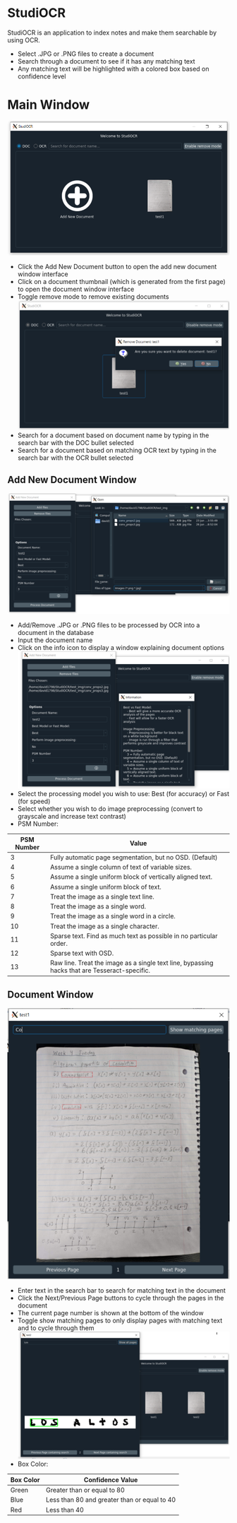 # StudiOCR
StudiOCR is an application to index notes and make them searchable by using OCR.

- Select .JPG or .PNG files to create a document
- Search through a document to see if it has any matching text
- Any matching text will be highlighted with a colored box based on confidence level

# Main Window 
![Image of MainWindow](https://github.com/BSpwr/StudiOCR/blob/ui/images/MainWindow.PNG)
- Click the Add New Document button to open the add new document window interface
- Click on a document thumbnail (which is generated from the first page) to open the document window interface
- Toggle remove mode to remove existing documents
![Image of RemoveDocument](https://github.com/BSpwr/StudiOCR/blob/ui/images/RemoveDocument.PNG)
- Search for a document based on document name by typing in the search bar with the DOC bullet selected
- Search for a document based on matching OCR text by typing in the search bar with the OCR bullet selected  

## Add New Document Window
![Image of AddDocument](https://github.com/BSpwr/StudiOCR/blob/ui/images/AddDocument.PNG)
- Add/Remove .JPG or .PNG files to be processed by OCR into a document in the database
- Input the document name
- Click on the info icon to display a window explaining document options 
![Image of Information](https://github.com/BSpwr/StudiOCR/blob/ui/images/Information.PNG)
- Select the processing model you wish to use: Best (for accuracy) or Fast (for speed)
- Select whether you wish to do image preprocessing (convert to grayscale and increase text contrast) 
- PSM Number:

PSM Number | Value
------------ | -------------
3 | Fully automatic page segmentation, but no OSD. (Default)
4 | Assume a single column of text of variable sizes.
5 | Assume a single uniform block of vertically aligned text.
6 | Assume a single uniform block of text.
7 | Treat the image as a single text line.
8 | Treat the image as a single word.
9 | Treat the image as a single word in a circle.
10 | Treat the image as a single character.
11 | Sparse text. Find as much text as possible in no particular order.
12 | Sparse text with OSD.
13 | Raw line. Treat the image as a single text line, bypassing hacks that are Tesseract-specific.

## Document Window
![Image of DocWindow](https://github.com/BSpwr/StudiOCR/blob/ui/images/DocWindow.PNG)
- Enter text in the search bar to search for matching text in the document 
- Click the Next/Previous Page buttons to cycle through the pages in the document
- The current page number is shown at the bottom of the window
- Toggle show matching pages to only display pages with matching text and to cycle through them 
![Image of MatchingPages](https://github.com/BSpwr/StudiOCR/blob/ui/images/MatchingPages.PNG)
- Box Color:

Box Color | Confidence Value
------------ | -------------
Green | Greater than or equal to 80
Blue | Less than 80 and greater than or equal to 40
Red | Less than 40
